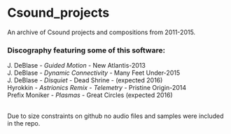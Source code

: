 # Csound_projects
An archive of Csound projects and compositions from 2011-2015.

### Discography featuring some of this software:

J. DeBlase - <i>Guided Motion</i> - New Atlantis-2013 </br>
J. DeBlase - <i>Dynamic Connectivity</i> - Many Feet Under-2015 </br>
J. DeBlase - <i>Disquiet </i> - Dead Shrine - (expected 2016) </br>
Hyrokkin - <i> Astrionics Remix - Telemetry </i> - Pristine Origin-2014 </br>
Prefix Moniker -  <i>Plasmas</i> - Great Circles (expected 2016) </br> </br>

Due to size constraints on github no audio files and samples were included in the repo. 

